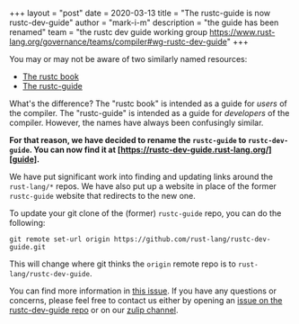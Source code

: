 +++
layout = "post"
date = 2020-03-13
title = "The rustc-guide is now rustc-dev-guide"
author = "mark-i-m"
description = "the guide has been renamed"
team = "the rustc dev guide working group <https://www.rust-lang.org/governance/teams/compiler#wg-rustc-dev-guide>"
+++

You may or may not be aware of two similarly named resources:
- [The rustc book](https://doc.rust-lang.org/rustc/index.html)
- [The rustc-guide](https://rustc-dev-guide.rust-lang.org/)

What's the difference? The "rustc book" is intended as a guide for _users_ of the
compiler. The "rustc-guide" is intended as a guide for _developers_ of the
compiler. However, the names have always been confusingly similar.

**For that reason, we have decided to rename the `rustc-guide` to
`rustc-dev-guide`. You can now find it at [https://rustc-dev-guide.rust-lang.org/][guide].**

[guide]: https://rustc-dev-guide.rust-lang.org/

We have put significant work into finding and updating links around the
`rust-lang/*` repos. We have also put up a website in place of the former
`rustc-guide` website that redirects to the new one.

To update your git clone of the (former) `rustc-guide` repo, you can do the following:

```
git remote set-url origin https://github.com/rust-lang/rustc-dev-guide.git
```

This will change where git thinks the `origin` remote repo is to
`rust-lang/rustc-dev-guide`.

You can find more information in [this issue][gh]. If you have any questions or
concerns, please feel free to contact us either by opening an [issue on the
rustc-dev-guide repo][repo] or on our [zulip channel][zulip].

[gh]: https://github.com/rust-lang/rustc-dev-guide/issues/602
[repo]: https://github.com/rust-lang/rustc-dev-guide
[zulip]: https://rust-lang.zulipchat.com/#narrow/stream/196385-t-compiler.2Fwg-rustc-dev-guide
